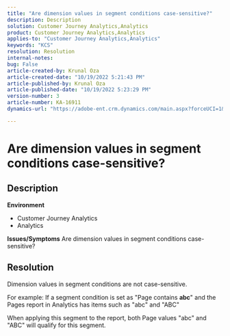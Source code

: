 ```yaml
---
title: "Are dimension values in segment conditions case-sensitive?"
description: Description
solution: Customer Journey Analytics,Analytics
product: Customer Journey Analytics,Analytics
applies-to: "Customer Journey Analytics,Analytics"
keywords: "KCS"
resolution: Resolution
internal-notes: 
bug: False
article-created-by: Krunal Oza
article-created-date: "10/19/2022 5:21:43 PM"
article-published-by: Krunal Oza
article-published-date: "10/19/2022 5:23:29 PM"
version-number: 3
article-number: KA-16911
dynamics-url: "https://adobe-ent.crm.dynamics.com/main.aspx?forceUCI=1&pagetype=entityrecord&etn=knowledgearticle&id=e95a3a7a-d24f-ed11-bba2-00224808679b"

---
```

# Are dimension values in segment conditions case-sensitive?

## Description

<b>Environment</b>
- Customer Journey Analytics
- Analytics



<b>Issues/Symptoms</b>
Are dimension values in segment conditions case-sensitive?


## Resolution


Dimension values in segment conditions are not case-sensitive.

For example: If a segment condition is set as "Page contains <b>abc</b>" and the Pages report in Analytics has items such as "abc" and "ABC"

When applying this segment to the report, both Page values "abc" and "ABC" will qualify for this segment.
